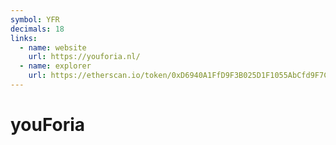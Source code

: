 ```yaml
---
symbol: YFR
decimals: 18
links:
  - name: website
    url: https://youforia.nl/
  - name: explorer
    url: https://etherscan.io/token/0xD6940A1FfD9F3B025D1F1055AbCfd9F7CdA81eF9
---
```


# youForia
